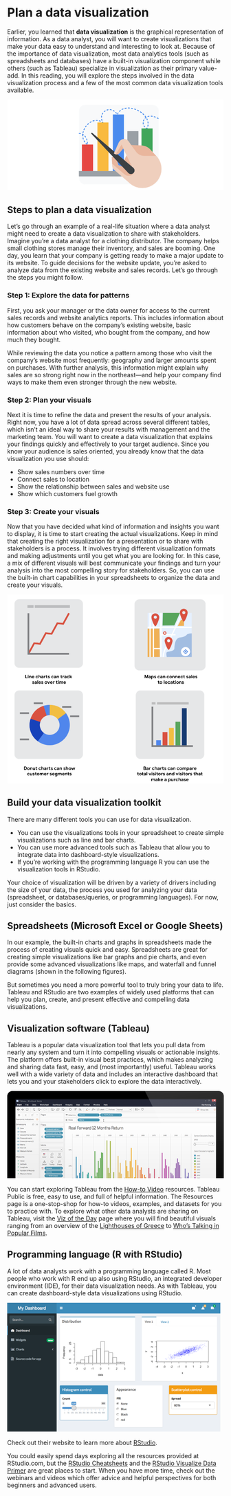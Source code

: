 # Plan a data visualization

Earlier, you learned that **data visualization** is the graphical representation of information. As a data analyst, you will want to create visualizations that make your data easy to understand and interesting to look at. Because of the importance of data visualization, most data analytics tools (such as spreadsheets and databases) have a built-in visualization component while others (such as Tableau) specialize in visualization as their primary value-add. In this reading, you will explore the steps involved in the data visualization process and a few of the most common data visualization tools available.

![Image of a multi-colored bar chart. There is a hand holding a wand tracing the tops of each bar.](./assets/image-11.png)

## Steps to plan a data visualization

Let’s go through an example of a real-life situation where a data analyst might need to create a data visualization to share with stakeholders. Imagine you’re a data analyst for a clothing distributor. The company helps small clothing stores manage their inventory, and sales are booming. One day, you learn that your company is getting ready to make a major update to its website. To guide decisions for the website update, you’re asked to analyze data from the existing website and sales records. Let’s go through the steps you might follow.

### Step 1: Explore the data for patterns

First, you ask your manager or the data owner for access to the current sales records and website analytics reports. This includes information about how customers behave on the company’s existing website, basic information about who visited, who bought from the company, and how much they bought.

While reviewing the data you notice a pattern among those who visit the company’s website most frequently: geography and larger amounts spent on purchases. With further analysis, this information might explain why sales are so strong right now in the northeast—and help your company find ways to make them even stronger through the new website.

### Step 2: Plan your visuals

Next it is time to refine the data and present the results of your analysis. Right now, you have a lot of data spread across several different tables, which isn’t an ideal way to share your results with management and the marketing team. You will want to create a data visualization that explains your findings quickly and effectively to your target audience. Since you know your audience is sales oriented, you already know that the data visualization you use should:

* Show sales numbers over time
* Connect sales to location
* Show the relationship between sales and website use
* Show which customers fuel growth

### Step 3: Create your visuals

Now that you have decided what kind of information and insights you want to display, it is time to start creating the actual visualizations. Keep in mind that creating the right visualization for a presentation or to share with stakeholders is a process. It involves trying different visualization formats and making adjustments until you get what you are looking for. In this case, a mix of different visuals will best communicate your findings and turn your analysis into the most compelling story for stakeholders. So, you can use the built-in chart capabilities in your spreadsheets to organize the data and create your visuals.

![A graphic of various charts and visualizations](./assets/image-12.png)

## Build your data visualization toolkit

There are many different tools you can use for data visualization.

* You can use the visualizations tools in your spreadsheet to create simple visualizations such as line and bar charts.
* You can use more advanced tools such as Tableau that allow you to integrate data into dashboard-style visualizations.
* If you’re working with the programming language R you can use the visualization tools in RStudio.

Your choice of visualization will be driven by a variety of drivers including the size of your data, the process you used for analyzing your data (spreadsheet, or databases/queries, or programming languages). For now, just consider the basics.

## Spreadsheets (Microsoft Excel or Google Sheets)

In our example, the built-in charts and graphs in spreadsheets made the process of creating visuals quick and easy. Spreadsheets are great for creating simple visualizations like bar graphs and pie charts, and even provide some advanced visualizations like maps, and waterfall and funnel diagrams (shown in the following figures).

But sometimes you need a more powerful tool to truly bring your data to life. Tableau and RStudio are two examples of widely used platforms that can help you plan, create, and present effective and compelling data visualizations.

## Visualization software (Tableau)

Tableau is a popular data visualization tool that lets you pull data from nearly any system and turn it into compelling visuals or actionable insights. The platform offers built-in visual best practices, which makes analyzing and sharing data fast, easy, and (most importantly) useful. Tableau works well with a wide variety of data and includes an interactive dashboard that lets you and your stakeholders click to explore the data interactively.

![Sceenshot of complex charts in Tableaux ](./assets/image-13.png)

You can start exploring Tableau from the [How-to Video](https://public.tableau.com/en-us/s/resources "How-to Video") resources. Tableau Public is free, easy to use, and full of helpful information. The Resources page is a one-stop-shop for how-to videos, examples, and datasets for you to practice with. To explore what other data analysts are sharing on Tableau, visit the [Viz of the Day](https://public.tableau.com/en-us/gallery/?tab=viz-of-the-day&type=viz-of-the-day "Viz of the Day") page where you will find beautiful visuals ranging from an overview of the [Lighthouses of Greece](https://public.tableau.com/app/profile/george.koursaros/viz/LighthousesofGreece/Lighthouses) to [Who’s Talking in Popular Films](https://public.tableau.com/app/profile/bo.mccready8742/viz/WordDataWorking/WhoIsTalking "Who’s Talking in Popular Films").

## Programming language (R with RStudio)

A lot of data analysts work with a programming language called R. Most people who work with R end up also using RStudio, an integrated developer environment (IDE), for their data visualization needs. As with Tableau, you can create dashboard-style data visualizations using RStudio.

![Screeshots of "My Dashboard"](./assets/image-14.png)

Check out their website to learn more about [RStudio](https://rstudio.com/ "RStudio").

You could easily spend days exploring all the resources provided at RStudio.com, but the [RStudio Cheatsheets](https://rstudio.com/resources/cheatsheets/ "RStudio Cheatsheets") and the [RStudio Visualize Data Primer](https://rstudio.cloud/learn/primers/3 "RStudio Visualize Data Primer") are great places to start. When you have more time, check out the webinars and videos which offer advice and helpful perspectives for both beginners and advanced users.
